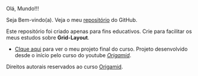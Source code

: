 <p>Olá, Mundo!!!</p>
<p>Seja Bem-vindo(a). Veja o meu <a href="https://github.com/Eduardo-Rodriguess" target="_blank">repositório</a> do GitHub.</p>
<p>Este repositório foi criado apenas para fins educativos. Crie para facilitar os meus estudos sobre <strong>Grid-Layout</strong>.</p>
<ul>
  <li><a href="https://eduardo-rodriguess.github.io/css-grid-origamid/wildbeast/" target="_blank">Clque aqui</a> para ver o meu projeto final do curso. Projeto desenvolvido desde o início pelo curso do youtube <a href="https://www.youtube.com/watch?v=hKXOVD2Yrj8" target="_blank"><cite>Origamid</cite></a>.</li>
</ul>
<p>Direitos autorais reservados ao curso <a href="https://origamid.com" target="_blank">Origamid</a>.</p>
